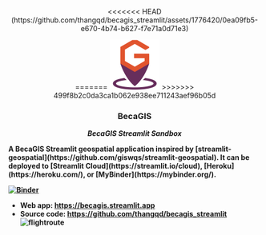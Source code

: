 <p align="center">
<<<<<<< HEAD
(https://github.com/thangqd/becagis_streamlit/assets/1776420/0ea09fb5-e670-4b74-b627-f7e71a0d71e3)
  </p>

<p align="center">
=======
    <img src="data/images/becagis.png" width="100" alt="Logo">
>>>>>>> 499f8b2c0da3ca1b062e938ee711243aef96b05d
  <h3 align="center">BecaGIS</h3>
  <p align="center">
    <b><i>BecaGIS Streamlit Sandbox</i><b>
    <br />
  </p>
</p>
A BecaGIS Streamlit geospatial application inspired by [streamlit-geospatial](https://github.com/giswqs/streamlit-geospatial). It can be deployed to [Streamlit Cloud](https://streamlit.io/cloud), [Heroku](https://heroku.com/), or [MyBinder](https://mybinder.org/).

[![Binder](https://mybinder.org/badge_logo.svg)](https://mybinder.org/v2/gh/thangqd/becagis_streamlit/HEAD)

- Web app: <https://becagis.streamlit.app>
- Source code: <https://github.com/thangqd/becagis_streamlit>
![flightroute](https://github.com/thangqd/becagis_streamlit/assets/1776420/7a1c0de3-c8a5-4e45-a42f-54b0ec77806b)
